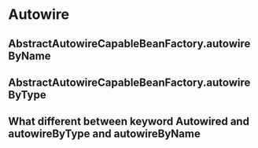 # Autowire

## AbstractAutowireCapableBeanFactory.autowireByName

## AbstractAutowireCapableBeanFactory.autowireByType

## What different between keyword Autowired and autowireByType and autowireByName


